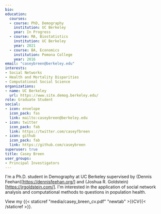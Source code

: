 ```yaml
---
bio: 
education:
  courses:
  - course: PhD, Demography
    institution: UC Berkeley
    year: In Progress
  - course: MA, Biostatistics
    institution: UC Berkeley 
    year: 2021
  - course: BA, Economics 
    institution: Pomona College
    year: 2016
email: "caseybreen@berkeley.edu"
interests:
- Social Networks
- Health and Mortality Disparities
- Computational Social Science
organizations:
- name: UC Berkeley
  url: https://www.site.demog.berkeley.edu/
role: Graduate Student
social:
- icon: envelope
  icon_pack: fas
  link: mailto:caseybreen@berkeley.edu
- icon: twitter
  icon_pack: fab
  link: https://twitter.com/caseyfbreen
- icon: github
  icon_pack: fab
  link: https://github.com/caseybreen
superuser: true
title: Casey Breen
user_groups:
- Principal Investigators
---
```


I'm a Ph.D. student in Demography at UC Berkeley supervised by (Dennis Feehan)[https://dennisfeehan.org/] and (Joshua R. Goldstein)[https://jrgoldstein.com/]. I'm interested in the application of social network analysis and computational methods to questions in population health. 


View my {{< staticref "media/casey_breen_cv.pdf" "newtab" >}}CV{{< /staticref >}}.
